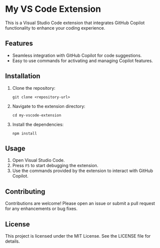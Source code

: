 # My VS Code Extension

This is a Visual Studio Code extension that integrates GitHub Copilot functionality to enhance your coding experience.

## Features

- Seamless integration with GitHub Copilot for code suggestions.
- Easy to use commands for activating and managing Copilot features.

## Installation

1. Clone the repository:
   ```
   git clone <repository-url>
   ```
2. Navigate to the extension directory:
   ```
   cd my-vscode-extension
   ```
3. Install the dependencies:
   ```
   npm install
   ```

## Usage

1. Open Visual Studio Code.
2. Press `F5` to start debugging the extension.
3. Use the commands provided by the extension to interact with GitHub Copilot.

## Contributing

Contributions are welcome! Please open an issue or submit a pull request for any enhancements or bug fixes.

## License

This project is licensed under the MIT License. See the LICENSE file for details.